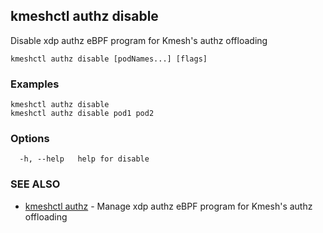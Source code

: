 ## kmeshctl authz disable

Disable xdp authz eBPF program for Kmesh's authz offloading

```
kmeshctl authz disable [podNames...] [flags]
```

### Examples

```
kmeshctl authz disable
kmeshctl authz disable pod1 pod2
```

### Options

```
  -h, --help   help for disable
```

### SEE ALSO

* [kmeshctl authz](kmeshctl_authz.md)	 - Manage xdp authz eBPF program for Kmesh's authz offloading

